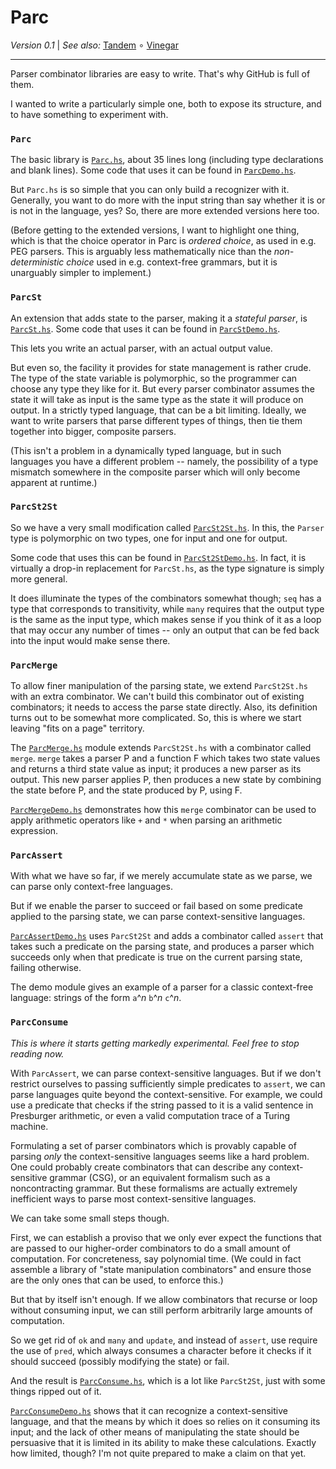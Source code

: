 Parc
====

_Version 0.1_ | _See also:_ [Tandem](https://github.com/catseye/Tandem#readme)
∘ [Vinegar](https://github.com/catseye/Vinegar#readme)

- - - -

Parser combinator libraries are easy to write.  That's why GitHub is full of them.

I wanted to write a particularly simple one, both to expose its structure,
and to have something to experiment with.

### `Parc`

The basic library is [`Parc.hs`](Parc.hs), about 35 lines long (including
type declarations and blank lines).
Some code that uses it can be found in [`ParcDemo.hs`](ParcDemo.hs).

But `Parc.hs` is so simple that you can only build a recognizer with it.
Generally, you want to do more with the input string than say whether it
is or is not in the language, yes?  So, there are more extended
versions here too.

(Before getting to the extended versions, I want to highlight one thing,
which is that the choice operator in Parc is _ordered choice_, as used in
e.g. PEG parsers.  This is arguably less mathematically nice than
the _non-deterministic choice_ used in e.g. context-free grammars,
but it is unarguably simpler to implement.)

### `ParcSt`

An extension that adds state to the parser, making it a _stateful parser_,
is [`ParcSt.hs`](ParcSt.hs).
Some code that uses it can be found in [`ParcStDemo.hs`](ParcStDemo.hs).

This lets you write an actual parser, with an actual output value.

But even so, the facility it provides for state management is rather crude.
The type of the state variable is polymorphic, so the programmer can
choose any type they like for it.  But every parser combinator assumes
the state it will take as input is the same type as the state it will
produce on output.  In a strictly typed language, that can be a bit
limiting.  Ideally, we want to write parsers that parse different types of
things, then tie them together into bigger, composite parsers.

(This isn't a problem in a dynamically typed language, but in such
languages you have a different problem -- namely, the possibility of
a type mismatch somewhere in the composite parser which will only become
apparent at runtime.)

### `ParcSt2St`

So we have a very small modification called [`ParcSt2St.hs`](ParcSt2St.hs).
In this, the `Parser` type is polymorphic on two types, one for input
and one for output.

Some code that uses this can be found in [`ParcSt2StDemo.hs`](ParcSt2StDemo.hs).
In fact, it is virtually a drop-in replacement for `ParcSt.hs`, as the type
signature is simply more general.

It does illuminate the types of the combinators somewhat though; `seq` has a
type that corresponds to transitivity, while `many` requires that the output
type is the same as the input type, which makes sense if you think of it as
a loop that may occur any number of times -- only an output that can be fed
back into the input would make sense there.

### `ParcMerge`

To allow finer manipulation of the parsing state, we extend `ParcSt2St.hs`
with an extra combinator.  We can't build this combinator out of existing
combinators; it needs to access the parse state directly.  Also, its
definition turns out to be somewhat more complicated.  So, this is where
we start leaving "fits on a page" territory.

The [`ParcMerge.hs`](ParcMerge.hs) module extends `ParcSt2St.hs` with a
combinator called `merge`.  `merge` takes a parser P and a function F which
takes two state values and returns a third state value as input; it
produces a new parser as its output.  This new parser applies P, then
produces a new state by combining the state before P, and the state produced
by P, using F.

[`ParcMergeDemo.hs`](ParcMergeDemo.hs) demonstrates how this `merge`
combinator can be used to apply arithmetic operators like `+` and `*`
when parsing an arithmetic expression.

### `ParcAssert`

With what we have so far, if we merely accumulate state as we parse,
we can parse only context-free languages.

But if we enable the parser to succeed or fail based on some predicate
applied to the parsing state, we can parse context-sensitive languages.

[`ParcAssertDemo.hs`](ParcAssertDemo.hs) uses `ParcSt2St` and adds a
combinator called `assert` that takes such a predicate on the parsing
state, and produces a parser which succeeds only when that predicate
is true on the current parsing state, failing otherwise.

The demo module gives an example of a parser for a classic
context-free language: strings of the form `a`^_n_ `b`^_n_ `c`^_n_.

### `ParcConsume`

_This is where it starts getting markedly experimental._
_Feel free to stop reading now._

With `ParcAssert`, we can parse context-sensitive languages.  But
if we don't restrict ourselves to passing sufficiently simple predicates
to `assert`, we can parse languages quite beyond the context-sensitive.
For example, we could use a predicate that checks if the
string passed to it is a valid sentence in Presburger arithmetic, or
even a valid computation trace of a Turing machine.

Formulating a set of parser combinators which is provably capable
of parsing _only_ the context-sensitive languages seems like a hard
problem.  One could probably create combinators that can describe
any context-sensitive grammar (CSG), or an equivalent formalism such as
a noncontracting grammar.  But these formalisms are actually extremely
inefficient ways to parse most context-sensitive languages.

We can take some small steps though.

First, we can establish a proviso that we only ever expect the functions
that are passed to our higher-order combinators to do a small amount of
computation.  For concreteness, say polynomial time.  (We could in fact
assemble a library of "state manipulation combinators" and ensure those
are the only ones that can be used, to enforce this.)

But that by itself isn't enough.  If we allow combinators that recurse or
loop without consuming input, we can still perform arbitrarily large
amounts of computation.

So we get rid of `ok` and `many` and `update`, and instead of `assert`,
use require the use of `pred`, which always consumes a character before it
checks if it should succeed (possibly modifying the state) or fail.

And the result is [`ParcConsume.hs`](ParcConsume.hs), which is a lot
like `ParcSt2St`, just with some things ripped out of it.

[`ParcConsumeDemo.hs`](ParcConsumeDemo.hs) shows that it can recognize
a context-sensitive language, and that the means by which it does so
relies on it consuming its input; and the lack of other means of manipulating
the state should be persuasive that it is limited in its ability to
make these calculations.  Exactly how limited, though?  I'm not
quite prepared to make a claim on that yet.
